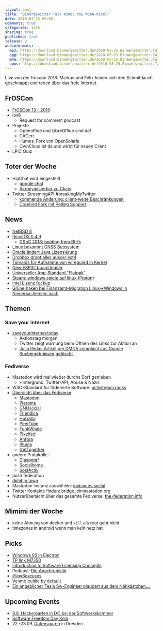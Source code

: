 ```yaml
---
layout: post
title: "Binärgewitter Talk #208: PoE WLAN-Kabel"
date: 2018-07-26 09:00
comments: true
categories: talk
sharing: true
published: true
release: 2
audioformats:
  mp3: https://download.binaergewitter.de/2018-08-25.Binaergewitter.Talk.208.mp3
  ogg: https://download.binaergewitter.de/2018-08-25.Binaergewitter.Talk.208.ogg
  m4a: https://download.binaergewitter.de/2018-08-25.Binaergewitter.Talk.208.m4a
  opus: https://download.binaergewitter.de/2018-08-25.Binaergewitter.Talk.208.opus
---
```

Live von der froscon 2018. Markus und Felix haben sich den Schmittlauch geschnappt und reden über das freie Internet.

## FrOSCon

- [FrOSCon 13 - 2018](https://www.froscon.de/)
- ipv6
  * Request for comment podcast
- Projekte
   * Openoffice und LibreOffice sind da!
   * CACert
   * illumos, Fork von OpenSolaris
   * OwnCloud ist da und wirbt für neuen Client
- LPIC Quiz

## Toter der Woche

- HipChat wird eingestellt
  * [google chat](https://gsuite.google.com/intl/de/products/chat/)
  * [Akronymisierbar zu Chats](http://akronymisier.bar/022)
- [Twitter StreamingAPI #breakingMyTwitter](http://apps-of-a-feather.com/)
  - [kommende Änderung: client-weite
Beschränkungen](https://blog.twitter.com/developer/en_us/topics/tools/2018/new-developer-requirements-to-protect-our-platform.html)
  - [Corebird Fork mit Polling Support](https://github.com/IBBoard/corebird/tree/non-streaming)

## News

- [NetBSD 8](https://www.netbsd.org/releases/formal-8/NetBSD-8.0.html)
- [ReactOS 0.4.9](https://www.heise.de/newsticker/meldung/ReactOS-0-4-9-Der-offene-Windows-Nachbau-wird-stabiler-4118297.html)
  * [GSoC 2018: booting from Btrfs](https://reactos.org/blogs/gsoc-2018-booting-btrfs-works)
- [Linux bekommt GNSS Subsystem](https://www.pro-linux.de/news/1/26221/linux-erh%C3%A4lt-gnss-subsystem.html)
- [Oracle ändert Java Lizensierung](https://dev.karakun.com/java/2018/06/25/java-releases.html)
- [Dropbox dropt alles ausser ext4](https://www.heise.de/newsticker/meldung/Dropbox-unterstuetzt-unter-Linux-nur-noch-das-Ext4-Dateisystem-4137191.html)
- [Torvalds für Aufnahme von wireguard in Kernel](https://www.pro-linux.de/news/1/26167/torvalds-f%C3%83%C2%BCr-baldige-aufnahme-von-wireguard-in-den-kernel.html
)
- [New ESP32 board teaser](
https://olimex.wordpress.com/2018/07/25/new-esp32-board-teaser-power-over-ethernet-esp32-poe-is-perfect-for-sensors-using-existing-ethernet-wiring/)
- [Universeller App-Standard "Flatpak" ](https://www.heise.de/newsticker/meldung/Universeller-Linux-App-Standard-Flatpak-erreicht-Version-1-0-4142185.html)
- [Steam: windows spiele auf linux (Proton)](https://www.heise.de/newsticker/meldung/Steam-Windows-Spiele-laufen-jetzt-auch-unter-Linux-4143339.html)
- [Intel Lizenz fuckup](https://www.heise.de/newsticker/meldung/Aerger-ueber-Intels-Lizenzbedingungen-fuer-Sicherheits-Updates-4144515.html)
- [Grüne haken bei Finanzamt-Migration Linux->Windows in Niedersachensen nach](
https://www.heise.de/newsticker/meldung/Linux-Aus-Niedersaechsische-Gruene-haken-nach-4133982.html)

## Themen
### Save your internet
- [saveyourinternet.today](https://saveyourinternet.today/)
  * Aktionstag morgen
  * Twitter zeigt warnung beim Öffnen des Links zur Aktion an
  * [Julia Redas Artikel per DMCA complaint aus Google Suchergebnissen gelöscht](https://juliareda.eu/2018/08/censorship-machines-gonna-censor/)

### Fediverse
- Mastodon wird mal wieder durchs Dorf getrieben
  - Hintergrund: Twitter-API, Abuse & Nazis
- W3C-Standard für föderierte Software: [activitypub.rocks](http://activitypub.rocks/)
- [Übersicht über das Fediverse](https://fediverse.party/)
  - [Mastodon](https://joinmastodon.org)
  - [Pleroma](https://pleroma.social/)
  - [GNUsocial](https://gnu.io/social/)
  - [Friendica](https://friendi.ca/)
  - [Hubzilla](https://project.hubzilla.org/page/hubzilla/hubzilla-project)
  - [PeerTube](http://joinpeertube.org/)
  - [FunkWhale](http://funkwhale.audio/)
  - [Pixelfed](https://pixelfed.org/)
  - [Anfora](https://github.com/anforaProject/anfora)
  - [Plume](https://github.com/Plume-org/Plume)
  - [GetTogether](https://gettogether.community/)
- andere Protokolle:
  - [Diaspora*](https://diasporafoundation.org/)
  - [Socialhome](https://github.com/jaywink/socialhome)
  - [postActiv](https://www.postactiv.com/)
- push federation
- [dolphin.town](https://dolphin.town)
- Mastodon Instanz auswählen: [instances.social](https://instances.social)
- Twitter Kontakte finden: [bridge.joinmastodon.org](https://bridge.joinmastodon.org)
- Nutzerübersicht über das gesamte Fediverse: [the-federation.info](https://the-federation.info/)

## Mimimi der Woche

- keine Ahnung von docker und `kill` als root geht nicht
- timezones in android wenn man kein netz hat

## Picks

- [Windows 95 in Electron](https://github.com/felixrieseberg/windows95)
- [TP link M7350](https://www.amazon.de/TP-LINK-M7350-Mobiler-Hotspot-integriertes/dp/B00PFXFWTQ)
- [Introduction to Software Licensing Concepts](http://faif.us/cast/2016/sep/02/0x5C/)
- Podcast: [Die Anachronistin](https://www.die-anachronistin.de/)
- [@ipv6excuses](https://twitter.com/ipv6excuses)
- [Venmo public by default](https://publicbydefault.fyi/)
- [Ein angeblicher Tesla Sw-Engineer plaudert aus dem Nähkästchen....](https://twitter.com/atomicthumbs/status/1032939617404645376)

## Upcoming Events

- [8.9. Hackergarten in DO bei der Softwerkskammer](https://www.meetup.com/de-DE/Softwerkskammer-Ruhrgebiet/events/248952817/)
- [Software Freedom Day Köln](http://sfd.koelnerlinuxtreffen.de/2018/home/)
- 22.-23.09. [Datenspuren](https://datenspuren.de/) in Dresden
